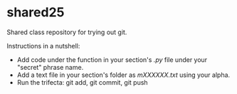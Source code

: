 # shared25

Shared class repository for trying out git.

Instructions in a nutshell:
- Add code under the function in your section's *.py* file under your "secret" phrase name.
- Add a text file in your section's folder as *mXXXXXX.txt* using your alpha.
- Run the trifecta: git add, git commit, git push
